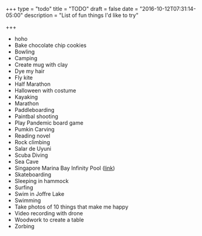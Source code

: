 +++
type = "todo"
title = "TODO"
draft = false
date = "2016-10-12T07:31:14-05:00"
description = "List of fun things I'd like to try"

+++

- hoho
- Bake chocolate chip cookies
- Bowling
- Camping
- Create mug with clay
- Dye my hair
- Fly kite
- Half Marathon
- Halloween with costume
- Kayaking
- Marathon
- Paddleboarding
- Paintbal shooting
- Play Pandemic board game
- Pumkin Carving
- Reading novel
- Rock climbing
- Salar de Uyuni
- Scuba Diving
- Sea Cave
- Singapore Marina Bay Infinity Pool (<a href="http://www.marinabaysands.com/sands-skypark/infinity-pool.html" target="_blank">link</a>)
- Skateboarding
- Sleeping in hammock
- Surfing
- Swim in Joffre Lake
- Swimming
- Take photos of 10 things that make me happy
- Video recording with drone
- Woodwork to create a table
- Zorbing
